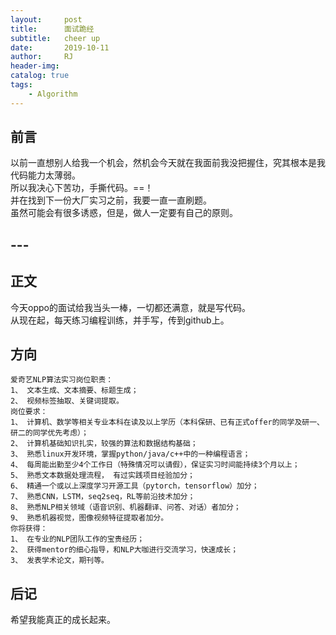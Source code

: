 ```yaml
---
layout:     post
title:      面试跪经
subtitle:   cheer up
date:       2019-10-11
author:     RJ
header-img: 
catalog: true
tags:
    - Algorithm
---
```

## 前言
以前一直想别人给我一个机会，然机会今天就在我面前我没把握住，究其根本是我代码能力太薄弱。<br>
所以我决心下苦功，手撕代码。==！<br>
并在找到下一份大厂实习之前，我要一直一直刷题。<br>
虽然可能会有很多诱惑，但是，做人一定要有自己的原则。

## <p id = "build"></p>
## ---

## 正文
今天oppo的面试给我当头一棒，一切都还满意，就是写代码。<br>
从现在起，每天练习编程训练，并手写，传到github上。<br>



## 方向
```
爱奇艺NLP算法实习岗位职责：
1、 文本生成、文本摘要、标题生成；
2、 视频标签抽取、关键词提取。
岗位要求：
1、 计算机、数学等相关专业本科在读及以上学历（本科保研、已有正式offer的同学及研一、研二的同学优先考虑）；
2、 计算机基础知识扎实，较强的算法和数据结构基础；
3、 熟悉linux开发环境，掌握python/java/c++中的一种编程语言；
4、 每周能出勤至少4个工作日（特殊情况可以请假），保证实习时间能持续3个月以上；
5、 熟悉文本数据处理流程， 有过实践项目经验加分；
6、 精通一个或以上深度学习开源工具（pytorch，tensorflow）加分；
7、 熟悉CNN，LSTM，seq2seq，RL等前沿技术加分；
8、 熟悉NLP相关领域（语音识别、机器翻译、问答、对话）者加分；
9、 熟悉机器视觉，图像视频特征提取者加分。
你将获得：
1、 在专业的NLP团队工作的宝贵经历；
2、 获得mentor的细心指导，和NLP大咖进行交流学习，快速成长；
3、 发表学术论文，期刊等。
```



## 后记
希望我能真正的成长起来。
